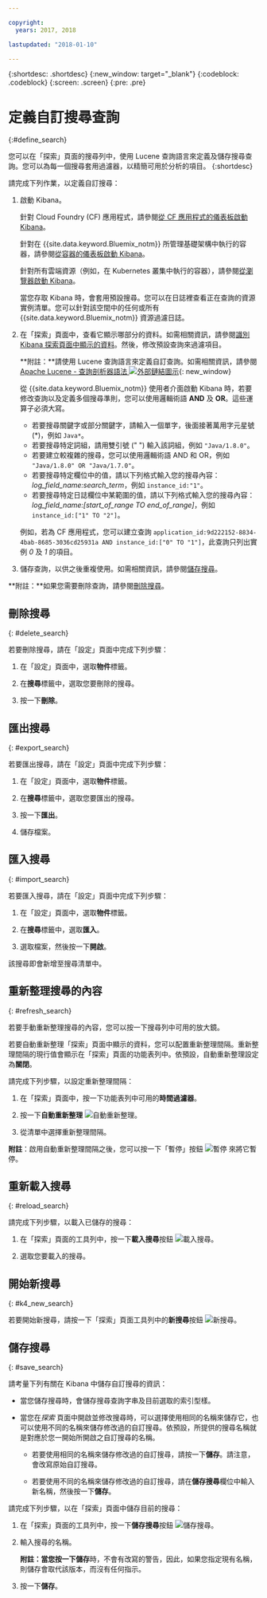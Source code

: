 ```yaml
---

copyright:
  years: 2017, 2018

lastupdated: "2018-01-10"

---
```




{:shortdesc: .shortdesc}
{:new_window: target="_blank"}
{:codeblock: .codeblock}
{:screen: .screen}
{:pre: .pre}

# 定義自訂搜尋查詢
{:#define_search}

您可以在「探索」頁面的搜尋列中，使用 Lucene 查詢語言來定義及儲存搜尋查詢。您可以為每一個搜尋套用過濾器，以精簡可用於分析的項目。
{:shortdesc}

請完成下列作業，以定義自訂搜尋：

1. 啟動 Kibana。

    針對 Cloud Foundry (CF) 應用程式，請參閱[從 CF 應用程式的儀表板啟動 Kibana](/docs/services/CloudLogAnalysis/kibana/launch.html#launch_Kibana_from_cf_app)。

	針對在 {{site.data.keyword.Bluemix_notm}} 所管理基礎架構中執行的容器，請參閱[從容器的儀表板啟動 Kibana](/docs/services/CloudLogAnalysis/kibana/launch.html#launch_Kibana_for_containers)。
    
    針對所有雲端資源（例如，在 Kubernetes 叢集中執行的容器），請參閱[從瀏覽器啟動 Kibana](/docs/services/CloudLogAnalysis/kibana/launch.html#launch_Kibana_from_browser)。 
	
	當您存取 Kibana 時，會套用預設搜尋。您可以在日誌裡查看正在查詢的資源實例清單。您可以針對該空間中的任何或所有 {{site.data.keyword.Bluemix_notm}} 資源過濾日誌。

2. 在「探索」頁面中，查看它顯示哪部分的資料。如需相關資訊，請參閱[識別 Kibana 探索頁面中顯示的資料](/docs/services/CloudLogAnalysis/kibana/analize_logs_interactively.html#identify_data)。然後，修改預設查詢來過濾項目。

    **附註：**請使用 Lucene 查詢語言來定義自訂查詢。如需相關資訊，請參閱 [Apache Lucene - 查詢剖析器語法 ![外部鏈結圖示](../../../icons/launch-glyph.svg "外部鏈結圖示")](https://lucene.apache.org/core/2_9_4/queryparsersyntax.html){: new_window}
    
    從 {{site.data.keyword.Bluemix_notm}} 使用者介面啟動 Kibana 時，若要修改查詢以及定義多個搜尋準則，您可以使用邏輯術語 **AND** 及 **OR**。這些運算子必須大寫。    
    
    * 若要搜尋關鍵字或部分關鍵字，請輸入一個單字，後面接著萬用字元星號 (*)，例如 `Java*`。 
    * 若要搜尋特定詞組，請用雙引號 (" ") 輸入該詞組，例如 `"Java/1.8.0"`。
    * 若要建立較複雜的搜尋，您可以使用邏輯術語 AND 和 OR，例如 `"Java/1.8.0" OR "Java/1.7.0"`。
    * 若要搜尋特定欄位中的值，請以下列格式輸入您的搜尋內容：*log_field_name:search_term*，例如 `instance_id:"1"`。
    * 若要搜尋特定日誌欄位中某範圍的值，請以下列格式輸入您的搜尋內容：*log_field_name:[start_of_range TO end_of_range]*，例如 `instance_id:["1" TO "2"]`。

     例如，若為 CF 應用程式，您可以建立查詢 `application_id:9d222152-8834-4bab-8685-3036cd25931a AND instance_id:["0" TO "1"]`，此查詢只列出實例 *0* 及 *1* 的項目。 

3. 儲存查詢，以供之後重複使用。如需相關資訊，請參閱[儲存搜尋](/docs/services/CloudLogAnalysis/kibana/define_search.html#save_search)。 

**附註：**如果您需要刪除查詢，請參閱[刪除搜尋](/docs/services/CloudLogAnalysis/kibana/define_search.html#delete_search)。



## 刪除搜尋
{: #delete_search}

若要刪除搜尋，請在「設定」頁面中完成下列步驟：

1. 在「設定」頁面中，選取**物件**標籤。

2. 在**搜尋**標籤中，選取您要刪除的搜尋。

3. 按一下**刪除**。


## 匯出搜尋
{: #export_search}

若要匯出搜尋，請在「設定」頁面中完成下列步驟：

1. 在「設定」頁面中，選取**物件**標籤。

2. 在**搜尋**標籤中，選取您要匯出的搜尋。

3. 按一下**匯出**。

4. 儲存檔案。

 
## 匯入搜尋
{: #import_search}

若要匯入搜尋，請在「設定」頁面中完成下列步驟：

1. 在「設定」頁面中，選取**物件**標籤。

2. 在**搜尋**標籤中，選取**匯入**。

3. 選取檔案，然後按一下**開啟**。

該搜尋即會新增至搜尋清單中。

## 重新整理搜尋的內容
{: #refresh_search}

若要手動重新整理搜尋的內容，您可以按一下搜尋列中可用的放大鏡。 

若要自動重新整理「探索」頁面中顯示的資料，您可以配置重新整理間隔。重新整理間隔的現行值會顯示在「探索」頁面的功能表列中。依預設，自動重新整理設定為**關閉**。

請完成下列步驟，以設定重新整理間隔：

1. 在「探索」頁面中，按一下功能表列中可用的**時間過濾器**。

2. 按一下**自動重新整理** ![自動重新整理](images/auto_refresh_icon.jpg "自動重新整理")。

3. 從清單中選擇重新整理間隔。 

**附註**：啟用自動重新整理間隔之後，您可以按一下「暫停」按鈕 ![暫停](images/auto_refresh_pause_icon.jpg "暫停") 來將它暫停。


## 重新載入搜尋
{: #reload_search}

請完成下列步驟，以載入已儲存的搜尋：

1. 在「探索」頁面的工具列中，按一下**載入搜尋**按鈕 ![載入搜尋](images/load_icon.jpg "載入搜尋")。

2. 選取您要載入的搜尋。 

## 開始新搜尋
{: #k4_new_search}

若要開始新搜尋，請按一下「探索」頁面工具列中的**新搜尋**按鈕 ![新搜尋](images/new_search_icon.jpg "新搜尋")。

## 儲存搜尋 
{: #save_search}

請考量下列有關在 Kibana 中儲存自訂搜尋的資訊：

* 當您儲存搜尋時，會儲存搜尋查詢字串及目前選取的索引型樣。
* 當您在*探索* 頁面中開啟並修改搜尋時，可以選擇使用相同的名稱來儲存它，也可以使用不同的名稱來儲存修改過的自訂搜尋。依預設，所提供的搜尋名稱就是對應於您一開始所開啟之自訂搜尋的名稱。

    * 若要使用相同的名稱來儲存修改過的自訂搜尋，請按一下**儲存**。請注意，會改寫原始自訂搜尋。 
	
	* 若要使用不同的名稱來儲存修改過的自訂搜尋，請在**儲存搜尋**欄位中輸入新名稱，然後按一下**儲存**。 


請完成下列步驟，以在「探索」頁面中儲存目前的搜尋：

1. 在「探索」頁面的工具列中，按一下**儲存搜尋**按鈕 ![儲存搜尋](images/save_search_icon.jpg "儲存搜尋")。

2. 輸入搜尋的名稱。

    **附註：**當您按一下**儲存**時，不會有改寫的警告，因此，如果您指定現有名稱，則儲存會取代該版本，而沒有任何指示。

3. 按一下**儲存**。 
